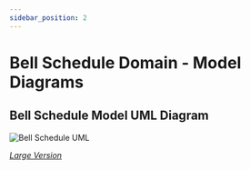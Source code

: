 ```yaml
---
sidebar_position: 2
---
```


# Bell Schedule Domain - Model Diagrams

## Bell Schedule Model UML Diagram

![Bell Schedule UML](https://edfidocs.blob.core.windows.net/$web/img/reference/data-standard/Bell%20Schedule%20UML.png)

[_Large Version_](https://edfidocs.blob.core.windows.net/$web/img/reference/data-standard/Bell%20Schedule%20UML.png)
